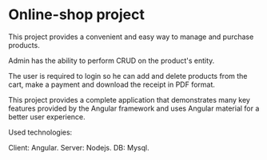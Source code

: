 # Online-shop project

This project provides a convenient and easy way to manage and purchase products.

Admin has the ability to perform CRUD on the product's entity.

The user is required to login so he can add and delete products from the cart, make a payment and download the receipt in PDF format.

This project provides a complete application that demonstrates many key features provided by the Angular framework and uses Angular material for a better user experience.

Used technologies:

Client: Angular.
Server: Nodejs.
DB: Mysql.
